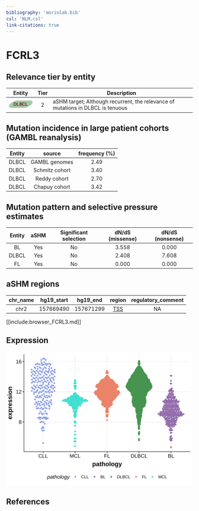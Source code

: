 ```yaml
---
bibliography: 'morinlab.bib'
csl: 'NLM.csl'
link-citations: true
---
```

# FCRL3

## Relevance tier by entity

|Entity|Tier|Description                              |
|:------:|:----:|-----------------------------------------|
|![DLBCL](images/icons/DLBCL_tier2.png) |2 | aSHM target; Although recurrent, the relevance of mutations in DLBCL is tenuous |

## Mutation incidence in large patient cohorts (GAMBL reanalysis)

|Entity|source        |frequency (%)|
|:------:|:--------------:|:-------------:|
|DLBCL |GAMBL genomes |2.49         |
|DLBCL |Schmitz cohort|3.40         |
|DLBCL |Reddy cohort  |2.70         |
|DLBCL |Chapuy cohort |3.42         |

## Mutation pattern and selective pressure estimates

|Entity|aSHM|Significant selection|dN/dS (missense)|dN/dS (nonsense)|
|:------:|:----:|:---------------------:|:----------------:|:----------------:|
|BL    |Yes |No                   |3.558           |0.000           |
|DLBCL |Yes |No                   |2.408           |7.608           |
|FL    |Yes |No                   |0.000           |0.000           |

## aSHM regions

|chr_name|hg19_start|hg19_end |region                                                                                     |regulatory_comment|
|:--------:|:----------:|:---------:|:-------------------------------------------------------------------------------------------:|:------------------:|
|chr2    |157669490 |157671299|[TSS](https://genome.ucsc.edu/s/rdmorin/GAMBL%20hg19?position=chr2%3A157669490%2D157671299)|NA                |


[[include:browser_FCRL3.md]]

## Expression
![](images/gene_expression/FCRL3_by_pathology.svg)
<!-- ORIGIN: Unknown -->

## References
